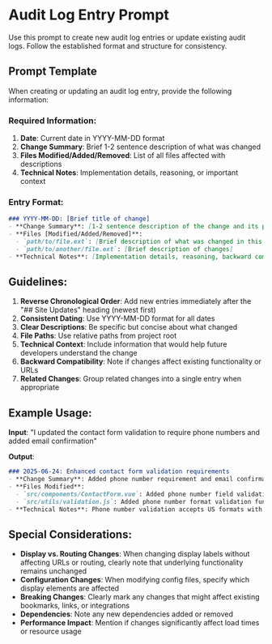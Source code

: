 # Audit Log Entry Prompt

Use this prompt to create new audit log entries or update existing audit logs. Follow the established format and structure for consistency.

## Prompt Template

When creating or updating an audit log entry, provide the following information:

### Required Information:
1. **Date**: Current date in YYYY-MM-DD format
2. **Change Summary**: Brief 1-2 sentence description of what was changed
3. **Files Modified/Added/Removed**: List of all files affected with descriptions
4. **Technical Notes**: Implementation details, reasoning, or important context

### Entry Format:

```markdown
### YYYY-MM-DD: [Brief title of change]
- **Change Summary**: [1-2 sentence description of the change and its purpose]
- **Files [Modified/Added/Removed]**:
  - `path/to/file.ext`: [Brief description of what was changed in this file]
  - `path/to/another/file.ext`: [Brief description of changes]
- **Technical Notes**: [Implementation details, reasoning, backward compatibility notes, or other important context]
```

## Guidelines:

1. **Reverse Chronological Order**: Add new entries immediately after the "## Site Updates" heading (newest first)
2. **Consistent Dating**: Use YYYY-MM-DD format for all dates
3. **Clear Descriptions**: Be specific but concise about what changed
4. **File Paths**: Use relative paths from project root
5. **Technical Context**: Include information that would help future developers understand the change
6. **Backward Compatibility**: Note if changes affect existing functionality or URLs
7. **Related Changes**: Group related changes into a single entry when appropriate

## Example Usage:

**Input**: "I updated the contact form validation to require phone numbers and added email confirmation"

**Output**:
```markdown
### 2025-06-24: Enhanced contact form validation requirements
- **Change Summary**: Added phone number requirement and email confirmation to the contact form to improve data quality and reduce submission errors.
- **Files Modified**:
  - `src/components/ContactForm.vue`: Added phone number field validation and email confirmation field with matching validation
  - `src/utils/validation.js`: Added phone number format validation function and email confirmation matching logic
- **Technical Notes**: Phone number validation accepts US formats with optional country code. Email confirmation prevents typos by requiring users to enter email twice. Form submission is blocked until all validations pass.
```

## Special Considerations:

- **Display vs. Routing Changes**: When changing display labels without affecting URLs or routing, clearly note that underlying functionality remains unchanged
- **Configuration Changes**: When modifying config files, specify which display elements are affected
- **Breaking Changes**: Clearly mark any changes that might affect existing bookmarks, links, or integrations
- **Dependencies**: Note any new dependencies added or removed
- **Performance Impact**: Mention if changes significantly affect load times or resource usage
